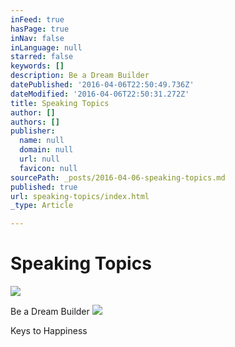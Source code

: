 ```yaml
---
inFeed: true
hasPage: true
inNav: false
inLanguage: null
starred: false
keywords: []
description: Be a Dream Builder
datePublished: '2016-04-06T22:50:49.736Z'
dateModified: '2016-04-06T22:50:31.272Z'
title: Speaking Topics
author: []
authors: []
publisher:
  name: null
  domain: null
  url: null
  favicon: null
sourcePath: _posts/2016-04-06-speaking-topics.md
published: true
url: speaking-topics/index.html
_type: Article

---
```

# Speaking Topics
![](https://the-grid-user-content.s3-us-west-2.amazonaws.com/b573c13b-6496-46a0-84f2-3cb45c521b94.jpg)

Be a Dream Builder
![](https://the-grid-user-content.s3-us-west-2.amazonaws.com/74928ad4-33a9-425a-a991-1b3ecf48d963.jpg)

Keys to Happiness